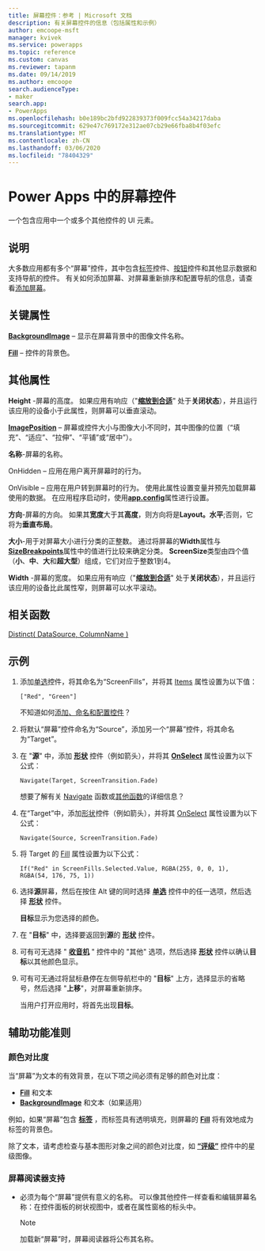 ```yaml
---
title: 屏幕控件：参考 | Microsoft 文档
description: 有关屏幕控件的信息（包括属性和示例）
author: emcoope-msft
manager: kvivek
ms.service: powerapps
ms.topic: reference
ms.custom: canvas
ms.reviewer: tapanm
ms.date: 09/14/2019
ms.author: emcoope
search.audienceType:
- maker
search.app:
- PowerApps
ms.openlocfilehash: b0e189bc2bfd922839373f009fcc54a34217daba
ms.sourcegitcommit: 629e47c769172e312ae07cb29e66fba8b4f03efc
ms.translationtype: MT
ms.contentlocale: zh-CN
ms.lasthandoff: 03/06/2020
ms.locfileid: "78404329"
---
```

# <a name="screen-control-in-power-apps"></a>Power Apps 中的屏幕控件

一个包含应用中一个或多个其他控件的 UI 元素。

## <a name="description"></a>说明

大多数应用都有多个“屏幕”控件，其中包含[标签](control-text-box.md)控件、[按钮](control-button.md)控件和其他显示数据和支持导航的控件。 有关如何添加屏幕、对屏幕重新排序和配置导航的信息，请查看[添加屏幕](../add-screen-context-variables.md)。

## <a name="key-properties"></a>关键属性

**[BackgroundImage](properties-visual.md)** – 显示在屏幕背景中的图像文件名称。

**[Fill](properties-color-border.md)** – 控件的背景色。

## <a name="additional-properties"></a>其他属性

**Height** -屏幕的高度。 如果应用有响应（"[**缩放到合适**](../set-aspect-ratio-portrait-landscape.md#change-screen-size-and-orientation)" 处于**关闭状态**），并且运行该应用的设备小于此属性，则屏幕可以垂直滚动。

**[ImagePosition](properties-visual.md)** – 屏幕或控件大小与图像大小不同时，其中图像的位置（“填充”、“适应”、“拉伸”、“平铺”或“居中”）。

**名称**-屏幕的名称。

OnHidden – 应用在用户离开屏幕时的行为。

OnVisible – 应用在用户转到屏幕时的行为。  使用此属性设置变量并预先加载屏幕使用的数据。  在应用程序启动时，使用[**app.config**](../functions/object-app.md#onstart-property)属性进行设置。

**方向**-屏幕的方向。 如果其**宽度**大于其**高度**，则方向将是**Layout。水平**;否则，它将为**垂直布局**。

**大小**-用于对屏幕大小进行分类的正整数。 通过将屏幕的**Width**属性与[**SizeBreakpoints**](../functions/signals.md)属性中的值进行比较来确定分类。 **ScreenSize**类型由四个值（**小**、**中**、**大**和**超大型**）组成，它们对应于整数1到4。

**Width** -屏幕的宽度。 如果应用有响应（"[**缩放到合适**](../set-aspect-ratio-portrait-landscape.md#change-screen-size-and-orientation)" 处于**关闭状态**），并且运行该应用的设备比此属性窄，则屏幕可以水平滚动。

## <a name="related-functions"></a>相关函数

[Distinct( DataSource, ColumnName )](../functions/function-distinct.md)

## <a name="example"></a>示例

1. 添加[单选](control-radio.md)控件，将其命名为“ScreenFills”，并将其 [Items](properties-core.md) 属性设置为以下值：

    `["Red", "Green"]`

    不知道如何[添加、命名和配置控件](../add-configure-controls.md)？

1. 将默认“屏幕”控件命名为“Source”，添加另一个“屏幕”控件，将其命名为“Target”。

1. 在 "**源**" 中，添加 **[形状](control-shapes-icons.md)** 控件（例如箭头），并将其 **[OnSelect](properties-core.md)** 属性设置为以下公式：

    `Navigate(Target, ScreenTransition.Fade)`

    想要了解有关 [Navigate](../functions/function-navigate.md) 函数或[其他函数](../formula-reference.md)的详细信息？

1. 在“Target”中，添加[形状](control-shapes-icons.md)控件（例如箭头），并将其 [OnSelect](properties-core.md) 属性设置为以下公式：

    `Navigate(Source, ScreenTransition.Fade)`

1. 将 Target 的 [Fill](properties-color-border.md) 属性设置为以下公式：

    `If("Red" in ScreenFills.Selected.Value, RGBA(255, 0, 0, 1), RGBA(54, 176, 75, 1))`

1. 选择**源**屏幕，然后在按住 Alt 键的同时选择 **[单选](control-radio.md)** 控件中的任一选项，然后选择 **[形状](control-shapes-icons.md)** 控件。

    **目标**显示为您选择的颜色。

1. 在 "**目标**" 中，选择要返回到**源**的 **[形状](control-shapes-icons.md)** 控件。

1. 可有可无选择 " **[收音机](control-radio.md)** " 控件中的 "其他" 选项，然后选择 **[形状](control-shapes-icons.md)** 控件以确认**目标**以其他颜色显示。

1. 可有可无通过将鼠标悬停在左侧导航栏中的 "**目标**" 上方，选择显示的省略号，然后选择 "**上移**"，对屏幕重新排序。

    当用户打开应用时，将首先出现**目标**。

## <a name="accessibility-guidelines"></a>辅助功能准则

### <a name="color-contrast"></a>颜色对比度

当“屏幕”为文本的有效背景，在以下项之间必须有足够的颜色对比度：

- **[Fill](properties-color-border.md)** 和文本
- **[BackgroundImage](properties-visual.md)** 和文本（如果适用）

例如，如果“屏幕”包含 **[标签](control-text-box.md)** ，而标签具有透明填充，则屏幕的 **[Fill](properties-color-border.md)** 将有效地成为标签的背景色。

除了文本，请考虑检查与基本图形对象之间的颜色对比度，如 **[“评级”](control-rating.md)** 控件中的星级图像。

### <a name="screen-reader-support"></a>屏幕阅读器支持

- 必须为每个“屏幕”提供有意义的名称。 可以像其他控件一样查看和编辑屏幕名称：在控件面板的树状视图中，或者在属性窗格的标头中。

    > [!NOTE]
  > 加载新“屏幕”时，屏幕阅读器将公布其名称。
